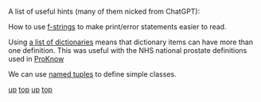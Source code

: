 A list of useful hints (many of them nicked from ChatGPT):

How to use [f-strings](f-strings.md) to make print/error statements easier to read.

Using [a list of dictionaries](list_of_dictionaries.md) means that dictionary items can have more than one definition. This was useful with the NHS national prostate definitions used in [ProKnow](https://nhs.proknow.com)

We can use [named tuples](named_tuples.md) to define simple classes.


[up](./README.md)
[top](../README.md)
[up](README.md)
[top](../README.md)
